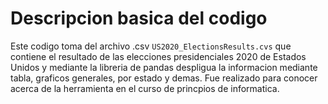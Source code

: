 
# Descripcion basica del codigo

Este codigo toma del archivo .csv `US2020_ElectionsResults.cvs` que contiene el resultado de las elecciones presidenciales 2020 de Estados Unidos y mediante la libreria de pandas despligua la informacion mediante tabla, graficos generales, por estado y demas. Fue realizado para conocer acerca de la herramienta en el curso de princpios de informatica.